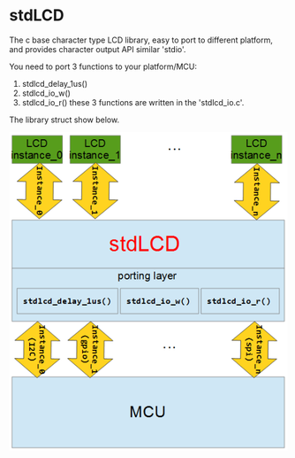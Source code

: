 # stdLCD
The c base character type LCD library, easy to port to different platform, and provides character output API similar 'stdio'.

You need to port 3 functions to your platform/MCU:
1. stdlcd_delay_1us()
2. stdlcd_io_w()
3. stdlcd_io_r()
these 3 functions are written in the 'stdlcd_io.c'.

The library struct show below.

![image](./miscellaneous/struct.PNG)
